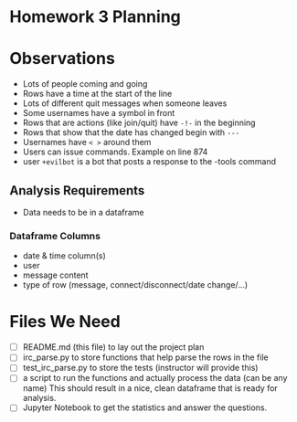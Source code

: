 # Homework 3 Planning

# Observations
- Lots of people coming and going
- Rows have a time at the start of the line
- Lots of different quit messages when someone leaves
- Some usernames have a symbol in front
- Rows that are actions (like join/quit) have `-!-` in the beginning
- Rows that show that the date has changed begin with `---`
- Usernames have `< >` around them
- Users can issue commands. Example on line 874
- user `+evilbot` is a bot that posts a response to the -tools command

## Analysis Requirements
- Data needs to be in a dataframe

### Dataframe Columns
- date & time column(s)
- user
- message content
- type of row (message, connect/disconnect/date change/...) 


# Files We Need

- [ ] README.md (this file) to lay out the project plan
- [ ] irc_parse.py to store functions that help parse the rows in the file
- [ ] test_irc_parse.py to store the tests (instructor will provide this)
- [ ] a script to run the functions and actually process the data (can be any name)
    This should result in a nice, clean dataframe that is ready for analysis.
- [ ] Jupyter Notebook to get the statistics and answer the questions.